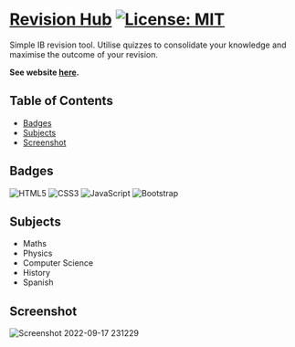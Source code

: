 # [Revision Hub](http://revisionhub.tech/) [![License: MIT](https://img.shields.io/badge/License-MIT-yellow.svg)](https://opensource.org/licenses/MIT)

Simple IB revision tool. Utilise quizzes to consolidate your knowledge and maximise the outcome of your revision. 

**See website [here](http://revisionhub.tech/).**

## Table of Contents
* [Badges](#badges)
* [Subjects](#subjects)
* [Screenshot](#screenshot)

## Badges
![HTML5](https://img.shields.io/badge/html5-%23E34F26.svg?style=for-the-badge&logo=html5&logoColor=white)
![CSS3](https://img.shields.io/badge/css3-%231572B6.svg?style=for-the-badge&logo=css3&logoColor=white)
![JavaScript](https://img.shields.io/badge/javascript-%23323330.svg?style=for-the-badge&logo=javascript&logoColor=%23F7DF1E)
![Bootstrap](https://img.shields.io/badge/bootstrap-%23563D7C.svg?style=for-the-badge&logo=bootstrap&logoColor=white)

## Subjects
- Maths
- Physics
- Computer Science
- History
- Spanish

## Screenshot
![Screenshot 2022-09-17 231229](https://user-images.githubusercontent.com/112906942/190878016-a1b692f4-f347-413a-9dbb-94659a75ec4d.png)
